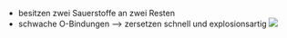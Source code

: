 - besitzen zwei Sauerstoffe an zwei Resten 
- schwache O-Bindungen --> zersetzen schnell und explosionsartig
![](Pasted%20image%2020231026170757.png)
